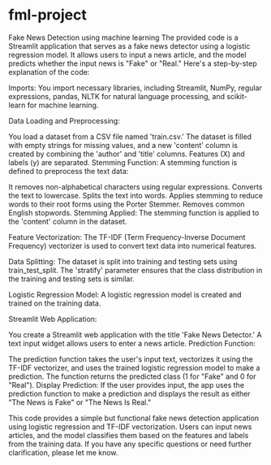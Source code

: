 # fml-project
Fake News Detection using machine learning
The provided code is a Streamlit application that serves as a fake news detector using a logistic regression model. It allows users to input a news article, and the model predicts whether the input news is "Fake" or "Real." Here's a step-by-step explanation of the code:

Imports: You import necessary libraries, including Streamlit, NumPy, regular expressions, pandas, NLTK for natural language processing, and scikit-learn for machine learning.

Data Loading and Preprocessing:

You load a dataset from a CSV file named 'train.csv.'
The dataset is filled with empty strings for missing values, and a new 'content' column is created by combining the 'author' and 'title' columns.
Features (X) and labels (y) are separated.
Stemming Function: A stemming function is defined to preprocess the text data:

It removes non-alphabetical characters using regular expressions.
Converts the text to lowercase.
Splits the text into words.
Applies stemming to reduce words to their root forms using the Porter Stemmer.
Removes common English stopwords.
Stemming Applied: The stemming function is applied to the 'content' column in the dataset.

Feature Vectorization: The TF-IDF (Term Frequency-Inverse Document Frequency) vectorizer is used to convert text data into numerical features.

Data Splitting: The dataset is split into training and testing sets using train_test_split. The 'stratify' parameter ensures that the class distribution in the training and testing sets is similar.

Logistic Regression Model: A logistic regression model is created and trained on the training data.

Streamlit Web Application:

You create a Streamlit web application with the title 'Fake News Detector.'
A text input widget allows users to enter a news article.
Prediction Function:

The prediction function takes the user's input text, vectorizes it using the TF-IDF vectorizer, and uses the trained logistic regression model to make a prediction.
The function returns the predicted class (1 for "Fake" and 0 for "Real").
Display Prediction: If the user provides input, the app uses the prediction function to make a prediction and displays the result as either "The News is Fake" or "The News Is Real."

This code provides a simple but functional fake news detection application using logistic regression and TF-IDF vectorization. Users can input news articles, and the model classifies them based on the features and labels from the training data. If you have any specific questions or need further clarification, please let me know.
